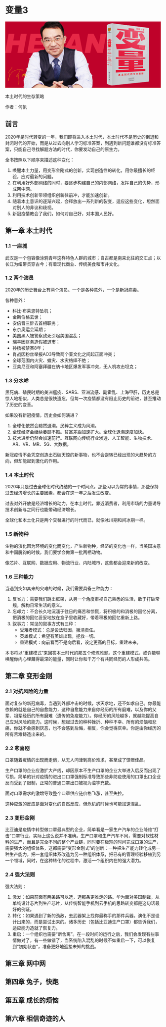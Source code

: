 变量3
==========================

![变量3](contents/wx-cover-235-1.png)

本土时代的生存策略

作者：何帆

前言
--------------------------

2020年是时代转变的一年，我们即将进入本土时代，本土时代不是历史的倒退和封闭时代的开始，而是从过去向别人学习标准答案，到遇到新问题谁都没有标准答案，只能自己寻找解题方法的时代，你要发动自己的原生力。

全书按照以下顺序来描述这种变化：

1. 唤醒本土力量，用变形金刚式的创新，实现创造性的转化，用你最擅长的经验，应对最新的问题。
2. 在利用好外部网络的同时，要逐步构建自己的内部网络，发挥自己的优势，形成网中网。
3. 利用技术创新带领组织创新往前冲，才能加速创新。
4. 随着本土意识的逐渐兴起，会释放出一系列新的裂变，适应这些变化，坦然面对别人的非议和歧视。
5. 新冠疫情教会了我们，如何对自己好，对本国人民好。

第一章 本土时代
--------------------------

### 1.1 一座城

武汉是一个包容像涂鸦青年这样特色人群的城市；自古都是南来北往的交汇点；以长江为纽带贯穿古今；有着现代商业、传统美食和市井文化。

### 1.2 两个演员

2020年的历史舞台上有两个演员。一个是各种意外，一个是新冠病毒。

各种意外：

- 科比·布莱恩特坠机；
- 金斯伯格去世；
- 安倍晋三辞去首相职务；
- 东京奥运会延期；
- 美国黑人被警察致死引起美国混乱；
- 瑞幸因财务造假被退市；
- 孙杨被禁赛8年；
- 肖战因粉丝举报AO3导致两个亚文化之间起正面冲突；
- 全球范围内火灾、蝗灾、水灾络绎不绝；
- 亚美尼亚和阿塞拜疆在纳卡地区爆发军事冲突，无人机攻击坦克；

### 1.3 分水岭

黑死病、殖民时期的美洲瘟疫、SARS、亚洲流感、副霍乱、上海甲肝，历史总是惊人地相似，人类总是很快遗忘，但每一次疫情都没有阻止历史的前进，甚至推动了历史的变革。

如果没有新冠疫情，历史会如何演进？

1. 全球化依然会黯然退潮。民粹主义成为风潮。
2. 全球经济会继续萎靡不振。贫富差距加速扩大。全球化退潮速度加快。
3. 技术进步仍然会加速前行。互联网向传统行业渗透、人工智能、生物技术、AR、VR、MR、5G、大数据。

新冠疫情不会凭空创造出石破天惊的新事物，也不会逆转已经出现的大趋势的方向，但却能起到激化的作用。

### 1.4 本土时代

2020年只是过去全球化时代终结的一个时间点，那些习以为常的事情，那些保持过去经济增长的主要因素，都会在这一年之后发生改变。

过去对外开放是经济增长的动力，在本土时代，靠近消费者，利用市场的力量诱导技术创新与之同行也能带动经济增长。

全球化和本土化只是两个交替进行的时代而已，就像冰川期和间冰期一样。

### 1.5 新物种

生物的演化因为环境的变化而变化，产生新物种，经济的变化也一样。当美国决意和中国脱钩的时候，我们要学会做第一批两栖动物。

像芯片、互联网、数据应用、物流行业、内陆城市，这些都会迎来新的改变。

### 1.6 三种能力

当遇到突如其来的灾难的时候，我们需要具备三种能力：

1. 反省力：需要我们跳出框架，从另一个角度审视自己熟悉的生活，敢于打破常规，解构日常生活的意义。
2. 忘却力：不会长久地沉湎于往日的痛苦和惊慌，将积极的和消极的回忆分离，把消极的回忆妥妥地放在盒子里收藏好，带着积极的回忆重新上路。
3. 叙事力：常见的叙事方式有三种：
    - 受难者模式：总是设法归因，撇清责任。
    - 英雄模式：希望有英雄出现，拯救一切。
    - 重建模式：向前看而不是向后看，设定更高的目标，重建未来。

本书将以“重建模式”来回答本土时代的那五个修炼难题。这个重建模式，或许能够唤醒你内心埋藏得最深的能量，同时让你和千万个有共同经历的人形成共鸣。

第二章 变形金刚
--------------------------

### 2.1 对抗风险的力量

面对复杂的新冠病毒，当遇到外部冲击的时候，求天求地，还不如求自己。你最能依赖的就是自己的自愈能力，这种自愈能力来自你经历的所有磨难，以及你的父辈、祖辈经历的所有磨难（遗传的免疫能力）。你经历的风险越多，就越能提高自己应对风险的能力。这时候，想起过去的种种挫折、种种不幸、所有的烦恼和悲痛，你就不会感到厌恶，也不会感到后悔，相反，你会觉得庆幸。你是由你经历的所有苦难铸造出来的。

### 2.2 悲喜剧

口罩随着疫情的出现而走俏，从无人问津到高价难求，甚至成了馈赠佳品。

生产口罩的企业应激扩大产线，却因原本不生产口罩的企业大举进入后反而出现了亏损，简单的针对疫情的进出口口罩强制标准导致那些非防疫使用的口罩出口企业反而受到了限制，正常的普通口罩出口被视为滥竽充数。

面对口罩需求的激增导致整个口罩供应链价格飞涨，甚至失控。

这种应激的反应是面对变化的自然反应，但危机的时候也可能加速混乱。

### 2.3 变形金刚

比亚迪是疫情中转型做口罩最典型的企业，简单看是一家生产汽车的企业降维“打击”口罩行业，实际上这么说并不准确。生产口罩和生产汽车不同，需要对软性材料的生产，而且是完全不同的整个产业链，同时要在极短的时间完成口罩的生产，需要强大的组织体系，这都需要“变形金刚式”的创新：一种把生产能力转化成另一种生产能力，把一套组织体系改造为另一种组织体系，把已有的管理经验移植到另一个领域，同时，在这种转化的过程中，激活一个组织内在的强大潜力。

### 2.4 强大法则

强大法则：

1. 激发：如果前面有两条路可以选，选那条更难走的路。华为面对美国制裁，从单纯设计芯片到生产芯片，从传统智能手机到云手机的思路转变都是这句话最好的例证。
2. 转化：如果遇到了新的劲敌，去武器架上找你最称手的那件兵器。演化不是设计出来的，而是尝试出来的。诸多历史（包括比亚迪生产口罩）都告诉我们，适应能力造就了恢复力。
3. 重启：一个组织也需要“断舍离”。在一段时间的运行之后，我们会发现有些事情做对了，有一些做错了，当系统陷入混乱的时候不如重启一下，可以恢复到“初始状态”，准备更好地迎接未知的挑战。

第三章 网中网
--------------------------

第四章 兔子，快跑
--------------------------

第五章 成长的烦恼
--------------------------

第六章 相信奇迹的人
--------------------------
